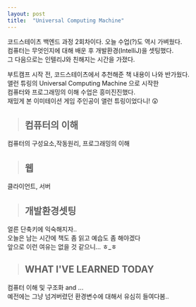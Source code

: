 ```yaml
---
layout: post
title:  "Universal Computing Machine"
---
```



코드스테이츠 백엔드 과정 2회차이다. 오늘 수업(?)도 역시 가벼웠다.  
컴퓨터는 무엇인지에 대해 배운 후 개발환경(IntelliJ)을 셋팅했다.  
그 다음으로는 인텔리J와 친해지는 시간을 가졌다.

부트캠프 시작 전, 코드스테이츠에서 추천해준 책 내용이 나와 반가웠다.  
앨런 튜링의 Universal Computing Machine 으로 시작한  
컴퓨터와 프로그래밍의 이해 수업은 흥미진진했다.  
재밌게 본 이미테이션 게임 주인공이 앨런 튜링이었다니! 😲



> ## 컴퓨터의 이해

컴퓨터의 구성요소,작동원리, 프로그래밍의 이해  

> ## 웹  

클라이언트, 서버  

> ## 개발환경셋팅

얼른 단축키에 익숙해지자..  
오늘은 남는 시간에 책도 좀 읽고 예습도 좀 해야겠다  
앞으로 이런 여유는 없을 것 같으니... ㅎ_ㅎ


> ## WHAT I'VE LEARNED TODAY 

컴퓨터 이해 및 구조화 and ...  
예전에는 그냥 넘겨버렸던 환경변수에 대해서 유심히 들여다봄..
